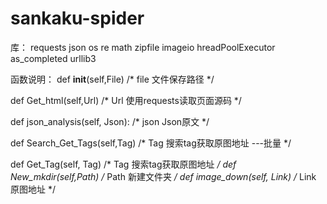 # sankaku-spider


库：
requests
json
os
re
math
zipfile
imageio
hreadPoolExecutor
as_completed
urllib3

函数说明：
 def __init__(self,File)
 /*
 file 文件保存路径
 */

 def Get_html(self,Url)
 /*
 Url 使用requests读取页面源码
 */

 def json_analysis(self, Json):
 /*
 json Json原文
 */

 def Search_Get_Tags(self,Tag)
 /*
 Tag 搜索tag获取原图地址 ---批量
 */

 def Get_Tag(self, Tag)
 /*
 Tag 搜索tag获取原图地址
 */
 def New_mkdir(self,Path)
 /*
 Path 新建文件夹
 */
 def image_down(self, Link)
 /*
 Link 原图地址
 */
